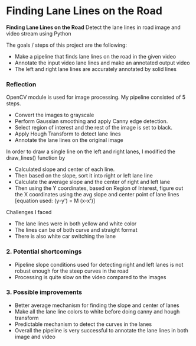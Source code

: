 # **Finding Lane Lines on the Road** 

**Finding Lane Lines on the Road**
Detect the lane lines in road image and video stream using Python

The goals / steps of this project are the following:
* Make a pipeline that finds lane lines on the road in the given video
* Annotate the input video lane lines and make an annotated output video
* The left and right lane lines are accurately annotated by solid lines 

### Reflection
OpenCV module is used for image processing. My pipeline consisted of 5 steps. 

* Convert the images to grayscale
* Perform Gaussian smoothing and apply Canny edge detection.
* Select region of interest and the rest of the image is set to black.
* Apply Hough Transform to detect lane lines
* Annotate the lane lines on the original image

In order to draw a single line on the left and right lanes, I modified the draw_lines() function by

* Calculated slope and center of each line. 
* Then based on the slope, sort it into right or left lane line
* Calculate the average slope and the center of right and left lane
* Then using the Y coordinates, based on Region of Interest, figure out the X coordinates using the avg slope and center point of lane lines [equation used: (y-y') = M (x-x')]

Challenges I faced

* The lane lines were in both yellow and white color
* The lines can be of both curve and straight format
* There is also white car switching the lane

### 2. Potential shortcomings

* Pipeline slope conditions used for detecting right and left lanes is not robust enough for the steep curves in the road
* Processing is quite slow on the video compared to the images

### 3. Possible improvements

* Better average mechanism for finding the slope and center of lanes
* Make all the lane line colors to white before doing canny and hough transform
* Predictable mechanism to detect the curves in the lanes
* Overall the pipeline is very successful to annotate the lane lines in both image and video
